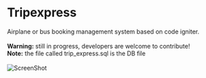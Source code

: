 Tripexpress
===========

Airplane or bus booking management system based on code igniter.<br/><br/>
<strong>Warning:</strong> still in progress, developers are welcome to contribute!<br/>
<strong>Note:</strong> the file called trip_express.sql is the DB file<br/><br/>
![ScreenShot](https://raw.github.com/toocool/tripexpress/master/screenshot.png)
